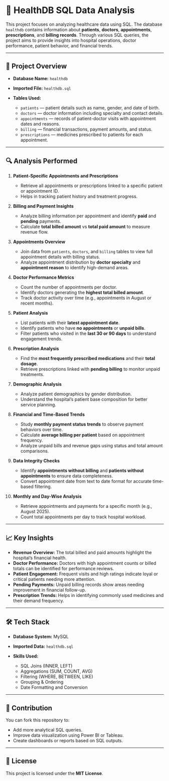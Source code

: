 # 🏥 HealthDB SQL Data Analysis

This project focuses on analyzing healthcare data using SQL. The database `healthdb` contains information about **patients**, **doctors**, **appointments**, **prescriptions**, and **billing records**. Through various SQL queries, the project aims to provide insights into hospital operations, doctor performance, patient behavior, and financial trends.

---

## 🚀 Project Overview

* **Database Name:** `healthdb`
* **Imported File:** `healthdb.sql`
* **Tables Used:**

  * `patients` — patient details such as name, gender, and date of birth.
  * `doctors` — doctor information including specialty and contact details.
  * `appointments` — records of patient-doctor visits with appointment dates and reasons.
  * `billing` — financial transactions, payment amounts, and status.
  * `prescriptions` — medicines prescribed to patients for each appointment.

---

## 🔍 Analysis Performed

1. **Patient-Specific Appointments and Prescriptions**

   * Retrieve all appointments or prescriptions linked to a specific patient or appointment ID.
   * Helps in tracking patient history and treatment progress.

2. **Billing and Payment Insights**

   * Analyze billing information per appointment and identify **paid** and **pending** payments.
   * Calculate **total billed amount** vs **total paid amount** to measure revenue flow.

3. **Appointments Overview**

   * Join data from `patients`, `doctors`, and `billing` tables to view full appointment details with billing status.
   * Analyze appointment distribution by **doctor specialty** and **appointment reason** to identify high-demand areas.

4. **Doctor Performance Metrics**

   * Count the number of appointments per doctor.
   * Identify doctors generating the **highest total billed amount**.
   * Track doctor activity over time (e.g., appointments in August or recent months).

5. **Patient Analysis**

   * List patients with their **latest appointment date**.
   * Identify patients who have **no appointments** or **unpaid bills**.
   * Filter patients who visited in the **last 30 or 90 days** to understand engagement trends.

6. **Prescription Analysis**

   * Find the **most frequently prescribed medications** and their **total dosage**.
   * Retrieve prescriptions linked with **pending billing** to monitor unpaid treatments.

7. **Demographic Analysis**

   * Analyze patient demographics by gender distribution.
   * Understand the hospital’s patient base composition for better service planning.

8. **Financial and Time-Based Trends**

   * Study **monthly payment status trends** to observe payment behaviors over time.
   * Calculate **average billing per patient** based on appointment frequency.
   * Analyze unpaid bills and revenue gaps using status and total amount comparisons.

9. **Data Integrity Checks**

   * Identify **appointments without billing** and **patients without appointments** to ensure data completeness.
   * Convert appointment date from text to date format for accurate time-based filtering.

10. **Monthly and Day-Wise Analysis**

    * Retrieve appointments and payments for a specific month (e.g., August 2025).
    * Count total appointments per day to track hospital workload.

---

## 📈 Key Insights

* **Revenue Overview:** The total billed and paid amounts highlight the hospital’s financial health.
* **Doctor Performance:** Doctors with high appointment counts or billed totals can be identified for performance reviews.
* **Patient Engagement:** Frequent visits and high ratings indicate loyal or critical patients needing more attention.
* **Pending Payments:** Unpaid billing records show areas needing improvement in financial follow-up.
* **Prescription Trends:** Helps in identifying commonly used medicines and their demand frequency.

---

## 🛠️ Tech Stack

* **Database System:** MySQL
* **Imported Data:** `healthdb.sql`
* **Skills Used:**

  * SQL Joins (INNER, LEFT)
  * Aggregations (SUM, COUNT, AVG)
  * Filtering (WHERE, BETWEEN, LIKE)
  * Grouping & Ordering
  * Date Formatting and Conversion

---

## 🤝 Contribution

You can fork this repository to:

* Add more analytical SQL queries.
* Improve data visualization using Power BI or Tableau.
* Create dashboards or reports based on SQL outputs.

---

## 📜 License

This project is licensed under the **MIT License**.


